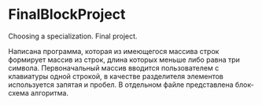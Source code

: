 # FinalBlockProject
Сhoosing a specialization. Final project.

Написана программа, которая из имеющегося массива строк формирует массив из строк, длина которых меньше либо равна три символа.
Первоначальный массив вводится пользователем с клавиатуры одной строкой, в качестве разделителя элементов используется запятая и пробел.
В отдельном файле представлена блок-схема алгоритма.
